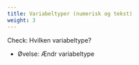 ```yaml
---
title: Variabeltyper (numerisk og tekst)
weight: 3
---
```

Check: Hvilken variabeltype?
- Øvelse: Ændr variabeltype